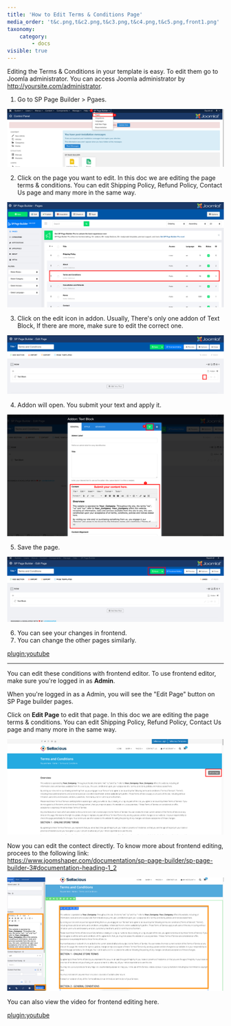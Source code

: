 ```yaml
---
title: 'How to Edit Terms & Conditions Page'
media_order: 't&c.png,t&c2.png,t&c3.png,t&c4.png,t&c5.png,front1.png'
taxonomy:
    category:
        - docs
visible: true
---
```


Editing the Terms & Conditions in your template is easy. To edit them go to Joomla administrator. You can access Joomla administrator by http://yoursite.com/administrator.  

1. Go to SP Page Builder > Pgaes.  

![](t&c.png)

2. Click on the page you want to edit. In this doc we are editing the page terms & conditions. You can edit Shipping Policy, Refund Policy, Contact Us page and many more in the same way.  

![](t&c2.png)

3. Click on the edit icon in addon. Usually, There's only one addon of Text Block, If there are more, make sure to edit the correct one.  

![](t&c3.png)

4. Addon will open. You submit your text and apply it.  

![](t&c4.png)

5. Save the page.

![](t&c5.png)

6. You can see your changes in frontend.  
7. You can change the other pages similarly.  

[plugin:youtube](https://youtu.be/BDAG2qXH9yI)

---

You can edit these conditions with frontend editor. To use frontend editor, make sure you're logged in as **Admin**.  

When you're logged in as a Admin, you will see the "Edit Page" button on SP Page builder pages.  

Click on **Edit Page** to edit that page. In this doc we are editing the page terms & conditions. You can edit Shipping Policy, Refund Policy, Contact Us page and many more in the same way.  

![](front1.png)

Now you can edit the contect directly. To know more about frontend editing, procees to the following link: https://www.joomshaper.com/documentation/sp-page-builder/sp-page-builder-3#documentation-heading-1_2  

![](front2.jpeg)

You can also view the video for frontend editing here.

[plugin:youtube](https://youtu.be/wFuNzL5Csog)